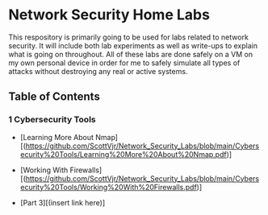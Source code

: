 # Network Security Home Labs

This respository is primarily going to be used for labs related to network security. It will include both lab experiments as well as write-ups to explain what is going on throughout. All of these labs are done safely on a VM on my own personal device in order for me to safely simulate all types of attacks without destroying any real or active systems. 

## Table of Contents

### 1 Cybersecurity Tools
- [Learning More About Nmap][(https://github.com/ScottVjr/Network_Security_Labs/blob/main/Cybersecurity%20Tools/Learning%20More%20About%20Nmap.pdf)]

- [Working With Firewalls][(https://github.com/ScottVjr/Network_Security_Labs/blob/main/Cybersecurity%20Tools/Working%20With%20Firewalls.pdf)]
 
- [Part 3][(insert link here)]
